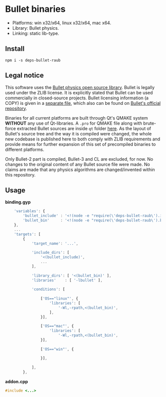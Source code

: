 # Bullet binaries

* Platforms: win x32/x64, linux x32/x64, mac x64.
* Library: Bullet physics.
* Linking: static lib-type.


## Install

`npm i -s deps-bullet-raub`


## Legal notice

This software uses the [Bullet physics open source library](http://bulletphysics.org/wordpress/).
Bullet is legally used under the ZLIB license.
It is explicitly stated that Bullet can be used commercially in closed-source projects.
Bullet licensing information (a COPY) is given in a [separate file](/BULLET_ZLIB),
which also can be found on
[Bullet's official repository](https://github.com/bulletphysics/bullet3/blob/master/LICENSE.txt).

Binaries for all current platforms are built through Qt's QMAKE system **WITHOUT** any use of
Qt-libraries. A `.pro` for QMAKE file along with brute-force extracted Bullet sources are
inside `qt` folder [here](https://github.com/raub/node-deps-bullet/tree/master/qt).
As the layout of Bullet's source tree and the way it is compiled were changed, the whole
new codebase is published here to both comply with ZLIB requirements and provide means for
further expansion of this set of precompiled binaries to different platforms.

Only Bullet-2 part is compiled, Bullet-3 and CL are excluded, for now. No changes to
the original content of any Bullet source file were made. No claims are made that
any physics algorithms are changed/invented within this repository.


## Usage

**binding.gyp**

```javascript
	'variables': {
		'bullet_include' : '<!(node -e "require(\'deps-bullet-raub\').include()")',
		'bullet_bin'     : '<!(node -e "require(\'deps-bullet-raub\').bin()")',
	},
	...
	'targets': [
		{
			'target_name': '...',
			
			'include_dirs': [
				'<(bullet_include)',
				...
			],
			
			'library_dirs': [ '<(bullet_bin)' ],
			'libraries'    : [ '-lbullet' ],
			
			'conditions': [
				
				['OS=="linux"', {
					'libraries': [
						'-Wl,-rpath,<(bullet_bin)',
					],
				}],
				
				['OS=="mac"', {
					'libraries': [
						'-Wl,-rpath,<(bullet_bin)',
				}],
				
				['OS=="win"', {
					
				}],
				
			],
		},
```


**addon.cpp**

```cpp
#include <...>
```
